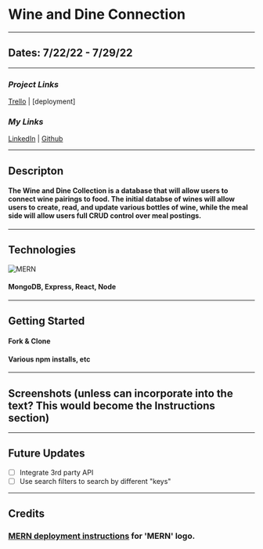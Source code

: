 # Wine and Dine Connection

---

## Dates: 7/22/22 - 7/29/22

---

### **_Project Links_**

[Trello](https://trello.com/b/zuqdfUap/project-2-fullstack) | [deployment]

### **_My Links_**

[LinkedIn](https://www.linkedin.com/in/patrick-f-knight/) | [Github](https://www.github.com/pfknight8)

---

## Descripton

#### The Wine and Dine Collection is a database that will allow users to connect wine pairings to food. The initial databse of wines will allow users to create, read, and update various bottles of wine, while the meal side will allow users full CRUD control over meal postings.

---

## Technologies

![MERN](https://i.morioh.com/139b757e13.png)

#### MongoDB, Express, React, Node

---

## Getting Started

#### Fork & Clone
#### Various npm installs, etc

---

## Screenshots (unless can incorporate into the text? This would become the Instructions section)

---

## Future Updates

- [ ] Integrate 3rd party API
- [ ] Use search filters to search by different "keys"

---

## Credits

### [MERN deployment instructions](https://github.com/SEI-R-6-21/deployment_MERN) for 'MERN' logo.